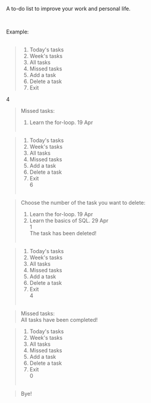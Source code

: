 <p>A to-do list to improve your work and personal life. </p><br/>

Example:<br/><br/>

> 1) Today's tasks<br/>
> 2) Week's tasks<br/>
> 3) All tasks<br/>
> 4) Missed tasks<br/>
> 5) Add a task<br/>
> 6) Delete a task <br/>
> 0) Exit<br/>

4

> Missed tasks:<br/>
> 1. Learn the for-loop. 19 Apr<br/><br/>

> 1) Today's tasks<br/>
> 2) Week's tasks<br/>
> 3) All tasks<br/>
> 4) Missed tasks<br/>
> 5) Add a task<br/>
> 6) Delete a task<br/>
> 0) Exit<br/>
> 6<br/><br/>

> Choose the number of the task you want to delete:<br/>
> 1. Learn the for-loop. 19 Apr<br/>
> 2. Learn the basics of SQL. 29 Apr<br/>
> 1<br/>
> The task has been deleted!<br/><br/>

> 1) Today's tasks<br/>
> 2) Week's tasks<br/>
> 3) All tasks<br/>
> 4) Missed tasks<br/>
> 5) Add a task<br/>
> 6) Delete a task<br/>
> 0) Exit<br/>
> 4<br/><br/>

> Missed tasks:<br/>
> All tasks have been completed!<br/>

> 1) Today's tasks<br/>
> 2) Week's tasks<br/>
> 3) All tasks<br/>
> 4) Missed tasks<br/>
> 5) Add a task<br/>
> 6) Delete a task<br/>
> 0) Exit<br/>
> 0<br/><br/>

> Bye!
